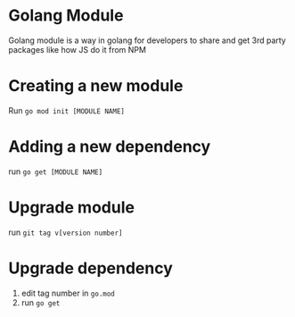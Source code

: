 # Golang Module

Golang module is a way in golang for developers to share and get 3rd party packages like how JS do it from NPM

# Creating a new module

Run `go mod init [MODULE NAME]`

# Adding a new dependency

run `go get [MODULE NAME]`

# Upgrade module

run `git tag v[version number]`

# Upgrade dependency

1. edit tag number in `go.mod`
2. run `go get`